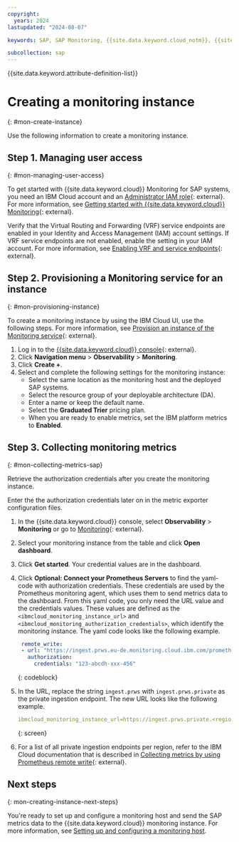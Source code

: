 ```yaml
---
copyright:
  years: 2024
lastupdated: "2024-08-07"

keywords: SAP, SAP Monitoring, {{site.data.keyword.cloud_notm}}, {{site.data.keyword.ibm_cloud_sap}}, SAP Workloads, SAP HANA

subcollection: sap
---
```


{{site.data.keyword.attribute-definition-list}}

# Creating a monitoring instance
{: #mon-create-instance}

Use the following information to create a monitoring instance.

## Step 1. Managing user access
{: #mon-managing-user-access}

To get started with {{site.data.keyword.cloud}} Monitoring for SAP systems, you need an IBM Cloud account and an [Administrator IAM role](/docs/monitoring?topic=monitoring-iam#iam_platform){: external}.
For more information, see [Getting started with {{site.data.keyword.cloud}} Monitoring](/docs/monitoring?topic=monitoring-getting-started#getting-started-step1){: external}.

Verify that the Virtual Routing and Forwarding (VRF) service endpoints are enabled in your Identity and Access Management (IAM) account settings.
If VRF service endpoints are not enabled, enable the setting in your IAM account.
For more information, see [Enabling VRF and service endpoints](/docs/account?topic=account-vrf-service-endpoint&interface=ui){: external}.

## Step 2. Provisioning a Monitoring service for an instance
{: #mon-provisioning-instance}

To create a monitoring instance by using the IBM Cloud UI, use the following steps. For more information, see [Provision an instance of the Monitoring service](/docs/monitoring?topic=monitoring-getting-started#getting-started-step2){: external}.

1. Log in to the [{{site.data.keyword.cloud}} console](https://cloud.ibm.com){: external}.
1. Click **Navigation menu** > **Observability** > **Monitoring**.
1. Click **Create +**.
1. Select and complete the following settings for the monitoring instance:
   * Select the same location as the monitoring host and the deployed SAP systems.
   * Select the resource group of your deployable architecture (DA).
   * Enter a name or keep the default name.
   * Select the **Graduated Trier** pricing plan.
   * When you are ready to enable metrics, set the IBM platform metrics to **Enabled**.

## Step 3. Collecting monitoring metrics
{: #mon-collecting-metrics-sap}

Retrieve the authorization credentials after you create the monitoring instance.

Enter the the authorization credentials later on in the metric exporter configuration files.

1. In the {{site.data.keyword.cloud}} console, select **Observability** > **Monitoring** or go to [Monitoring](https://cloud.ibm.com/observe/monitoring){: external}.
1. Select your monitoring instance from the table and click **Open dashboard**.
1. Click **Get started**. Your credential values are in the dashboard.
1. Click **Optional: Connect your Prometheus Servers** to find the yaml-code with authorization credentials.
These credentials are used by the Prometheus monitoring agent, which uses them to send metrics data to the dashboard.
From this yaml code, you only need the URL value and the credentials values.
These values are defined as the `<ibmcloud_monitoring_instance_url>` and `<ibmcloud_monitoring_authorization_credentials>`, which identify the monitoring instance.
The yaml code looks like the following example.

   ```yaml
    remote_write:
    - url: "https://ingest.prws.eu-de.monitoring.cloud.ibm.com/prometheus/remote/write"
      authorization:
        credentials: "123-abcdh-xxx-456"
    ```
    {: codeblock}

1. In the URL, replace the string `ingest.prws` with `ingest.prws.private` as the private ingestion endpoint.
The new URL looks like the following example.

    ```yaml
    ibmcloud_monitoring_instance_url=https://ingest.prws.private.<region>.monitoring.cloud.ibm.com/prometheus/remote/write
    ```
    {: screen}

1. For a list of all private ingestion endpoints per region, refer to the IBM Cloud documentation that is described in
[Collecting metrics by using Prometheus remote write](https://cloud.ibm.com/docs/monitoring?topic=monitoring-prometheus_remote_write#prometheus_remote_write_endpoints){: external}.

## Next steps
{: mon-creating-instance-next-steps}

You're ready to set up and configure a monitoring host and send the SAP metrics data to the {{site.data.keyword.cloud}} monitoring instance. For more information, see [Setting up and configuring a monitoring host](/docs/sap?topic=sap-mon-exporter-setup-config).

